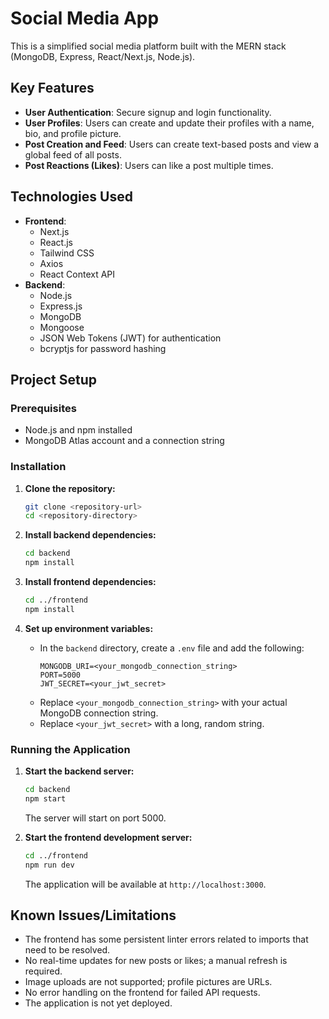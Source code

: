 # Social Media App

This is a simplified social media platform built with the MERN stack (MongoDB, Express, React/Next.js, Node.js).

## Key Features

*   **User Authentication**: Secure signup and login functionality.
*   **User Profiles**: Users can create and update their profiles with a name, bio, and profile picture.
*   **Post Creation and Feed**: Users can create text-based posts and view a global feed of all posts.
*   **Post Reactions (Likes)**: Users can like a post multiple times.

## Technologies Used

*   **Frontend**:
    *   Next.js
    *   React.js
    *   Tailwind CSS
    *   Axios
    *   React Context API
*   **Backend**:
    *   Node.js
    *   Express.js
    *   MongoDB
    *   Mongoose
    *   JSON Web Tokens (JWT) for authentication
    *   bcryptjs for password hashing

## Project Setup

### Prerequisites

*   Node.js and npm installed
*   MongoDB Atlas account and a connection string

### Installation

1.  **Clone the repository:**
    ```bash
    git clone <repository-url>
    cd <repository-directory>
    ```

2.  **Install backend dependencies:**
    ```bash
    cd backend
    npm install
    ```

3.  **Install frontend dependencies:**
    ```bash
    cd ../frontend
    npm install
    ```

4.  **Set up environment variables:**
    *   In the `backend` directory, create a `.env` file and add the following:
        ```
        MONGODB_URI=<your_mongodb_connection_string>
        PORT=5000
        JWT_SECRET=<your_jwt_secret>
        ```
    *   Replace `<your_mongodb_connection_string>` with your actual MongoDB connection string.
    *   Replace `<your_jwt_secret>` with a long, random string.

### Running the Application

1.  **Start the backend server:**
    ```bash
    cd backend
    npm start
    ```
    The server will start on port 5000.

2.  **Start the frontend development server:**
    ```bash
    cd ../frontend
    npm run dev
    ```
    The application will be available at `http://localhost:3000`.

## Known Issues/Limitations

*   The frontend has some persistent linter errors related to imports that need to be resolved.
*   No real-time updates for new posts or likes; a manual refresh is required.
*   Image uploads are not supported; profile pictures are URLs.
*   No error handling on the frontend for failed API requests.
*   The application is not yet deployed. 